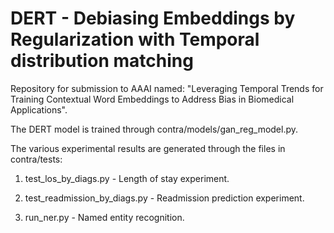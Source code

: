 # DERT - Debiasing Embeddings by Regularization with Temporal distribution matching

Repository for submission to AAAI named: "Leveraging Temporal Trends for Training Contextual Word Embeddings to
Address Bias in Biomedical Applications".

The DERT model is trained through contra/models/gan_reg_model.py.

The various experimental results are generated through the files in contra/tests:

1. test_los_by_diags.py - Length of stay experiment.

1. test_readmission_by_diags.py - Readmission prediction experiment.

1. run_ner.py - Named entity recognition.

